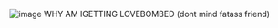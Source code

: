 ![image](https://github.com/user-attachments/assets/54817fd3-c6d6-4457-b621-405069806c7b)
WHY AM IGETTING LOVEBOMBED (dont mind fatass friend)
